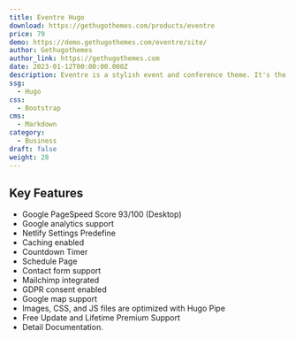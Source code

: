 ```yaml
---
title: Eventre Hugo
download: https://gethugothemes.com/products/eventre
price: 79
demo: https://demo.gethugothemes.com/eventre/site/
author: Gethugothemes
author_link: https://gethugothemes.com
date: 2023-01-12T00:00:00.000Z
description: Eventre is a stylish event and conference theme. It's the ideal theme for any kind of occasion, whether it's a corporate conference, casual meeting, exhibition, and so on.
ssg:
  - Hugo
css:
  - Bootstrap
cms:
  - Markdown
category:
  - Business
draft: false
weight: 28
---
```


## Key Features

- Google PageSpeed Score 93/100 (Desktop)
- Google analytics support
- Netlify Settings Predefine
- Caching enabled
- Countdown Timer
- Schedule Page
- Contact form support
- Mailchimp integrated
- GDPR consent enabled
- Google map support
- Images, CSS, and JS files are optimized with Hugo Pipe
- Free Update and Lifetime Premium Support
- Detail Documentation.
